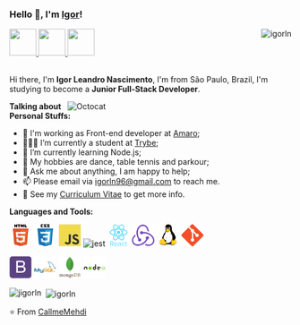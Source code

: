 ### Hello 👋, I'm [Igor](https://igorln.github.io/portfolio/)!

<img align="right" src="https://komarev.com/ghpvc/?username=igorln&label=Profile%20views&color=0e75b6&style=flat" alt="igorln" />

<a href="https://github.com/igorln" target="_blank">
  <img src="https://cdn.iconscout.com/icon/free/png-256/github-108-438008.png" width="48px" height="48px">
</a> 
<a href="https://www.instagram.com/igorln/" target="_blank">
  <img src="https://cdn.icon-icons.com/icons2/1211/PNG/512/1491579602-yumminkysocialmedia36_83067.png" width="48px" height="48px">
</a> 
<a href="https://www.linkedin.com/in/igor-nascimento/" target="_blank">
  <img src="https://i.ibb.co/Kx2GSrT/linkedin.png" width="48px" height="48px">
</a>

<br />
<br />

Hi there, I'm **Igor Leandro Nascimento**, I'm from São Paulo, Brazil, I'm studying to become a **Junior Full-Stack Developer**.

  <img align="right" alt="Octocat" src="https://octocat-generator-assets.githubusercontent.com/my-octocat-1615493852165.png" width="400px"/>

**Talking about Personal Stuffs:**

- 💼 I'm working as Front-end developer at [Amaro](https://amaro.com/br/pt/);
- 👨🏽‍💻 I’m currently a student at [Trybe](https://www.betrybe.com/);
- 🌱 I’m currently learning Node.js; 
- 🤔 My hobbies are dance, table tennis and parkour;
- 💬 Ask me about anything, I am happy to help;
- 📫 Please email via igorln96@gmail.com to reach me.
- 📝 See my [Curriculum Vitae](https://drive.google.com/file/d/13aGqil6pYODLPK49rP39WNmOGspKW0tR/view?usp=sharing) to get more info.

**Languages and Tools:**  

<p align="left">
  <img src="https://raw.githubusercontent.com/devicons/devicon/master/icons/html5/html5-original-wordmark.svg" alt="html5" width="40" height="40"/> 
  <img src="https://raw.githubusercontent.com/devicons/devicon/master/icons/css3/css3-original-wordmark.svg" alt="css3" width="40" height="40"/> 
  <img src="https://raw.githubusercontent.com/devicons/devicon/master/icons/javascript/javascript-original.svg" alt="javascript" width="40" height="40"/> 
  <img src="https://www.learnstorybook.com/intro-to-storybook/logo-jest.png" alt="jest" width="40" height="40" />
  <img src="https://raw.githubusercontent.com/devicons/devicon/master/icons/react/react-original-wordmark.svg" alt="react" width="40" height="40"/> 
  <img src="https://raw.githubusercontent.com/devicons/devicon/master/icons/redux/redux-original.svg" alt="redux" width="40" height="40"/>
  <img src="https://raw.githubusercontent.com/devicons/devicon/master/icons/linux/linux-original.svg" alt="linux" width="40" height="40" />
  <img src="https://raw.githubusercontent.com/devicons/devicon/master/icons/git/git-original.svg" alt="git" width="40" height="40"/>
</p>
<p align="left">  
  <img src="https://raw.githubusercontent.com/devicons/devicon/master/icons/bootstrap/bootstrap-plain.svg" alt="Bootstrap" width="40" height="40" />
  <img src="https://raw.githubusercontent.com/devicons/devicon/master/icons/mysql/mysql-original-wordmark.svg" alt="mysql" width="40" height="40" />
  <img src="https://raw.githubusercontent.com/devicons/devicon/master/icons/mongodb/mongodb-original-wordmark.svg" alt="mongodb" width="40" height="40" />
  <img src="https://raw.githubusercontent.com/devicons/devicon/master/icons/nodejs/nodejs-original-wordmark.svg" alt="nodejs" width="40" height="40" />
</p>

<p>
    <img align="left" src="https://github-readme-stats.vercel.app/api/top-langs/?username=igorln&layout=compact&theme=graywhite&title_color=268bd2" alt="jigorln" />
</p>
<p>&nbsp;
    <img align="center" src="https://github-readme-stats.vercel.app/api?username=igorln&count_private=true&show_icons=true&theme=graywhite&icon_color=268bd2&title_color=268bd2" alt="igorln" />
</p>

⭐️ From [CallmeMehdi](https://github.com/CallmeMehdi)
